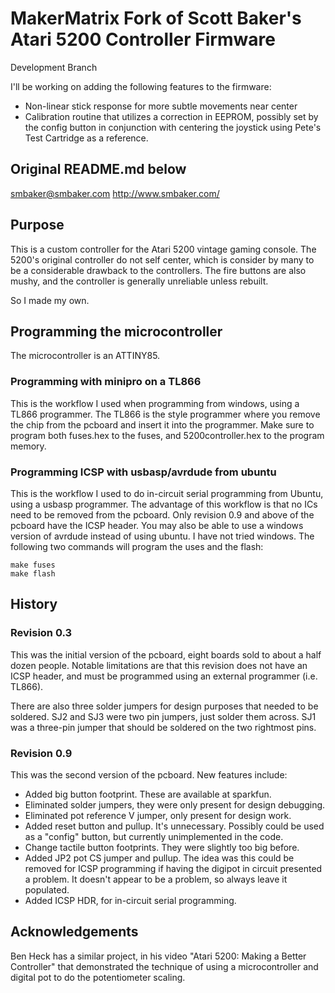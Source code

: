 # MakerMatrix Fork of Scott Baker's Atari 5200 Controller Firmware

Development Branch

I'll be working on adding the following features to the firmware:
- Non-linear stick response for more subtle movements near center
- Calibration routine that utilizes a correction in EEPROM, possibly set by the config button
in conjunction with centering the joystick using Pete's Test Cartridge as a reference.

Original README.md below
------------------------------------------------------------------------------------------------

smbaker@smbaker.com 
http://www.smbaker.com/

## Purpose

This is a custom controller for the Atari 5200 vintage gaming console. The 5200's original controller do not self center, which is consider by many to be a considerable drawback to the controllers. The fire buttons are also mushy, and the controller is generally unreliable unless rebuilt.

So I made my own.

## Programming the microcontroller

The microcontroller is an ATTINY85.

### Programming with minipro on a TL866

This is the workflow I used when programming from windows, using a TL866 programmer. The TL866 is the style programmer where you remove the chip from the pcboard and insert it into the programmer. Make sure to program both fuses.hex to the fuses, and 5200controller.hex to the program memory.

### Programming ICSP with usbasp/avrdude from ubuntu

This is the workflow I used to do in-circuit serial programming from Ubuntu, using a usbasp programmer. The advantage of this workflow is that no ICs need to be removed from the pcboard. Only revision 0.9 and above of the pcboard have the ICSP header. You may also be able to use a windows version of avrdude instead of using ubuntu. I have not tried windows. The following two commands will program the uses and the flash:

    make fuses
    make flash

## History

### Revision 0.3 

This was the initial version of the pcboard, eight boards sold to about a half dozen people. Notable limitations are that this revision does not have an ICSP header, and must be programmed using an external programmer (i.e. TL866).

There are also three solder jumpers for design purposes that needed to be soldered. SJ2 and SJ3 were two pin jumpers, just solder them across. SJ1 was a three-pin jumper that should be soldered on the two rightmost pins.

### Revision 0.9

This was the second version of the pcboard. New features include:

- Added big button footprint. These are available at sparkfun.
- Eliminated solder jumpers, they were only present for design debugging.
- Eliminated pot reference V jumper, only present for design work.
- Added reset button and pullup. It's unnecessary. Possibly could be used as a "config" button, but currently unimplemented in the code.
- Change tactile button footprints. They were slightly too big before.
- Added JP2 pot CS jumper and pullup. The idea was this could be removed for ICSP programming if having the digipot in circuit presented a problem. It doesn't appear to be a problem, so always leave it populated.
- Added ICSP HDR, for in-circuit serial programming.


## Acknowledgements

Ben Heck has a similar project, in his video "Atari 5200: Making a Better Controller" that demonstrated the technique of using a microcontroller and digital pot to do the potentiometer scaling.
